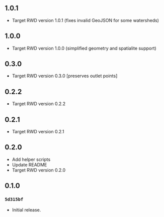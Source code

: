 ## 1.0.1

- Target RWD version 1.0.1 (fixes invalid GeoJSON for some watersheds)

## 1.0.0

- Target RWD version 1.0.0 (simplified geometry and spatialite support)

## 0.3.0

- Target RWD version 0.3.0 [preserves outlet points]

## 0.2.2

- Target RWD version 0.2.2

## 0.2.1

- Target RWD version 0.2.1

## 0.2.0

- Add helper scripts
- Update README
- Target RWD version 0.2.0

## 0.1.0

### `5d315bf`

- Initial release.

